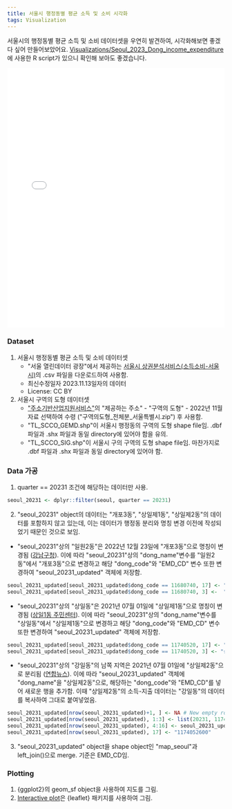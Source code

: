 ```yaml
---
title: 서울시 행정동별 평균 소득 및 소비 시각화
tags: Visualization
---
```


서울시의 행정동별 평균 소득 및 소비 데이터셋을 우연히 발견하여, 시각화해보면 좋겠다 싶어 만들어보았어요.
[Visualizations/Seoul_2023_Dong_income_expenditure](https://github.com/gaba-tope/Visualizations/tree/04bd7c6c96bb4fa6898e6f70c50e9f1b664517d8/Seoul_2023_Dong_income_expenditure)에 사용한 R script가 있으니 확인해 보아도 좋겠습니다.

<iframe src="_includes/interactive_page/map_leaflet.html" height="600px" width="100%" style="border:none;"></iframe>

### Dataset
1. 서울시 행정동별 평균 소득 및 소비 데이터셋
    - "서울 열린데이터 광장"에서 제공하는 [서울시 상권분석서비스(소득소비-서울시)](https://data.seoul.go.kr/dataList/OA-22168/S/1/datasetView.do)의 .csv 파일을 다운로드하여 사용함. 
    - 최신수정일자 2023.11.13일자의 데이터
    - License: CC BY
2. 서울시 구역의 도형 데이터셋
    - ["주소기반산업지원서비스"]("https://business.juso.go.kr/")의 "제공하는 주소" - "구역의 도형" - 2022년 11월 자료 선택하여 수령 ("구역의도형_전체분_서울특별시.zip") 후 사용함.
    - "TL_SCCO_GEMD.shp"이 서울시 행정동의 구역의 도형 shape file임. .dbf 파일과 .shx 파일과 동일 directory에 있어야 함을 유의.
    - "TL_SCCO_SIG.shp"이 서울시 구의 구역의 도형 shape file임. 마찬가지로 .dbf 파일과 .shx 파일과 동일 directory에 있어야 함.

### Data 가공
1. quarter == 20231 조건에 해당하는 데이터만 사용.<br>
```r
seoul_20231 <- dplyr::filter(seoul, quarter == 20231)
```
2. "seoul_20231" object의 데이터는 "개포3동", "상일제1동", "상일제2동"의 데이터를 포함하지 않고 있는데, 이는 데이터가 행정동 분리와 명칭 변경 이전에 작성되었기 때문인 것으로 보임.
- "seoul_20231"상의 "일원2동"은 2022년 12월 23일에 "개포3동"으로 명칭이 변경됨 ([강남구청](https://www.gangnam.go.kr/board/B_000031/1072853/view.do?mid=ID01_0313)). 이에 따라 "seoul_20231"상의 "dong_name"변수를 "일원2동"에서 "개포3동"으로 변경하고 해당 "dong_code"와 "EMD_CD" 변수 또한 변경하여 "seoul_20231_updated" 객체에 저장함.<br>
```r
seoul_20231_updated[seoul_20231_updated$dong_code == 11680740, 17] <- "1168067500" # 일원2동 -> 개포3동 renamed
seoul_20231_updated[seoul_20231_updated$dong_code == 11680740, 3] <-  "개포3동" # 일원2동 -> 개포3동 renamed
```
- "seoul_20231"상의 "상일동"은 2021년 07월 01일에 "상일제1동"으로 명칭이 변경됨 ([상일1동 주민센터](https://www.gangdong.go.kr/web/dongrenew/contents/sangil_010_010)). 이에 따라 "seoul_20231"상의 "dong_name"변수를 "상일동"에서 "상일제1동"으로 변경하고 해당 "dong_code"와 "EMD_CD" 변수 또한 변경하여 "seoul_20231_updated" 객체에 저장함.<br>
```r
seoul_20231_updated[seoul_20231_updated$dong_code == 11740520, 17] <- "1174052500" # 상일동 -> 상일제1동 renamed
seoul_20231_updated[seoul_20231_updated$dong_code == 11740520, 3] <- "상일제1동" # 상일동 -> 상일제1동 renamed
```
- "seoul_20231"상의 "강일동"의 남쪽 지역은 2021년 07월 01일에 "상일제2동"으로 분리됨 ([연합뉴스](https://www.yna.co.kr/view/AKR20210621039600004)). 이에 따라 "seoul_20231_updated" 객체에 "dong_name"을 "상일제2동"으로, 해당하는 "dong_code"와 "EMD_CD"를 넣어 새로운 행을 추가함. 이때 "상일제2동"의 소득-지출 데이터는 "강일동"의 데이터를 복사하여 그대로 붙여넣었음. <br>
```r
seoul_20231_updated[nrow(seoul_20231_updated)+1, ] <- NA # New empty row added
seoul_20231_updated[nrow(seoul_20231_updated), 1:3] <- list(20231, 11740526,"상일제2동") # 상일제2동 row added (South region of 강일동 became 상일제2동)
seoul_20231_updated[nrow(seoul_20231_updated), 4:16] <- seoul_20231_updated[283, 4:16] # 상일제2동 data is the same as 강일동. 
seoul_20231_updated[nrow(seoul_20231_updated), 17] <- "1174052600"
```
3. "seoul_20231_updated" object을 shape object인 "map_seoul"과 left_join()으로 merge. 기준은 EMD_CD임.

### Plotting
1. {ggplot2}의 geom_sf object을 사용하여 지도를 그림. 
2. [Interactive plot](https://gaba-tope.github.io/2023/12/24/seoul-dong-visual.html)은 {leaflet} 패키지를 사용하여 그림.

